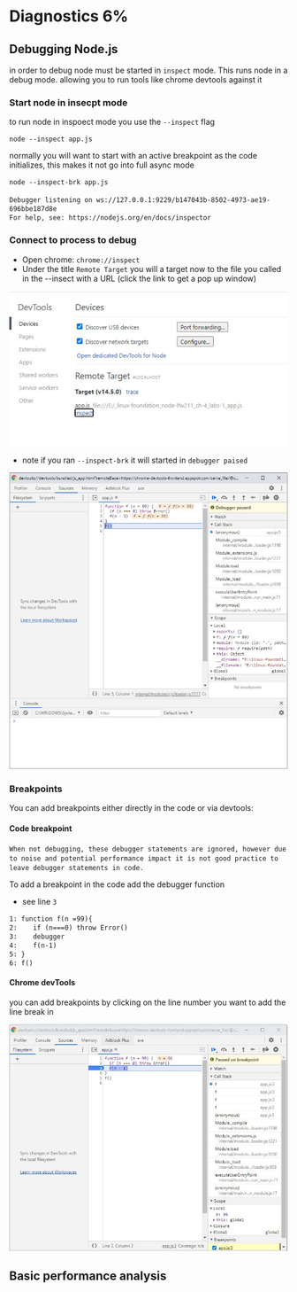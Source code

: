 # Diagnostics 6%

## Debugging Node.js

in order to debug node must be started in `inspect` mode. This runs node in a debug mode. allowing you to run tools like chrome devtools against it

### Start node in insecpt mode

to run node in inspoect mode you use the `--inspect` flag

``` node
node --inspect app.js
```

normally you will want to start with an active breakpoint as the code initializes, this makes it not go into full async mode

``` node
node --inspect-brk app.js

Debugger listening on ws://127.0.0.1:9229/b147043b-8502-4973-ae19-696bbe187d8e
For help, see: https://nodejs.org/en/docs/inspector
```

### Connect to process to debug

- Open chrome: `chrome://inspect`
- Under the title `Remote Target` you will a target now to the file you called in the --insect with a URL (click the link to get a pop up window)

![example chrome://inspect view](img\chrome-inspect-01.JPG)

- note if you ran `--inspect-brk` it will started in `debugger paised`

![example chrome://inspect view](img\chrome-inspect-02.JPG)

### Breakpoints

You can add breakpoints either directly in the code or via devtools:

#### Code breakpoint

`When not debugging, these debugger statements are ignored, however due to noise and potential performance impact it is not good practice to leave debugger statements in code.`

To add a breakpoint in the code add the debugger function  

- see line `3`

``` node
1: function f(n =99){
2:    if (n===0) throw Error()
3:    debugger
4:    f(n-1)
5: }
6: f()
```

#### Chrome devTools

you can add breakpoints by clicking on the line number you want to add the line break in

![example chrome://inspect view](img\chrome-inspect-03.JPG)

## Basic performance analysis
